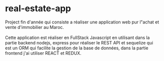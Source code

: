 # real-estate-app
Project fin d'année qui consiste a réaliser une application web pur l"achat et vente d'immobilier au Maroc.<br><br>
Cette application est réaliser en FullStack Javascript en utilisant dans la partie backend nodejs, express pour réaliser le REST API et sequelize qui est un ORM qui facilite la gestion de la base de données, dans la partie frontend j'ai utiliser REACT et REDUX. 
